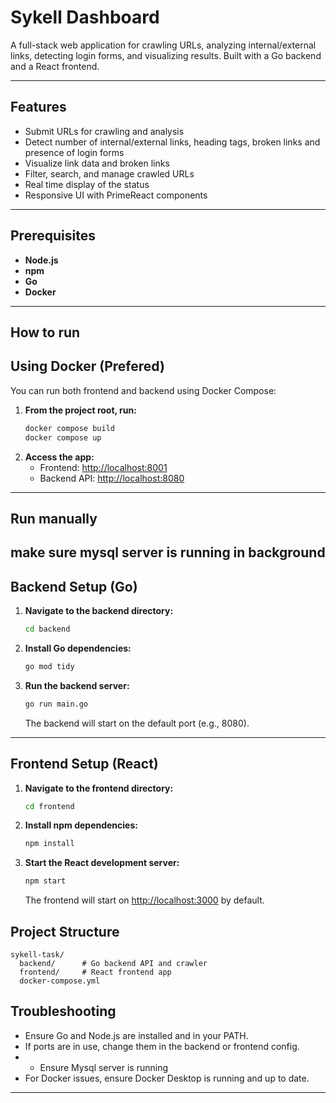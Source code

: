 # Sykell Dashboard

A full-stack web application for crawling URLs, analyzing internal/external links, detecting login forms, and visualizing results. Built with a Go backend and a React frontend.

---

## Features
- Submit URLs for crawling and analysis
- Detect number of internal/external links, heading tags, broken links and presence of login forms
- Visualize link data and broken links
- Filter, search, and manage crawled URLs
- Real time display of the status
- Responsive UI with PrimeReact components

---

## Prerequisites
- **Node.js**
- **npm**
- **Go**
- **Docker**

---
## How to run
## Using Docker (Prefered)

You can run both frontend and backend using Docker Compose:

1. **From the project root, run:**
   ```sh
   docker compose build
   docker compose up
   ```
2. **Access the app:**
   - Frontend: [http://localhost:8001](http://localhost:8001)
   - Backend API: [http://localhost:8080](http://localhost:8080)

---

## Run manually

make sure mysql server is running in background
---

## Backend Setup (Go)

1. **Navigate to the backend directory:**
   ```sh
   cd backend
   ```
2. **Install Go dependencies:**
   ```sh
   go mod tidy
   ```
3. **Run the backend server:**
   ```sh
   go run main.go
   ```
   The backend will start on the default port (e.g., 8080).

---

## Frontend Setup (React)

1. **Navigate to the frontend directory:**
   ```sh
   cd frontend
   ```
2. **Install npm dependencies:**
   ```sh
   npm install
   ```
3. **Start the React development server:**
   ```sh
   npm start
   ```
   The frontend will start on [http://localhost:3000](http://localhost:3000) by default.



## Project Structure
```
sykell-task/
  backend/      # Go backend API and crawler
  frontend/     # React frontend app
  docker-compose.yml
```



## Troubleshooting
- Ensure Go and Node.js are installed and in your PATH.
- If ports are in use, change them in the backend or frontend config.
- - Ensure Mysql server is running 
- For Docker issues, ensure Docker Desktop is running and up to date.


---

